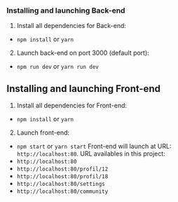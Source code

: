 ### Installing and launching Back-end

1. Install all dependencies for Back-end:

- `npm install` or `yarn`

2. Launch back-end on port 3000 (default port):

- `npm run dev` or `yarn run dev`

## Installing and launching Front-end

1. Install all dependencies for Front-end:

- `npm install` or `yarn`

2. Launch front-end:

- `npm start` or `yarn start`
  Front-end will launch at URL:
  `http://localhost:80`.
  URL availables in this project:
- `http://localhost:80`
- `http://localhost:80/profil/12`
- `http://localhost:80/profil/18`
- `http://localhost:80/settings`
- `http://localhost:80/community`
